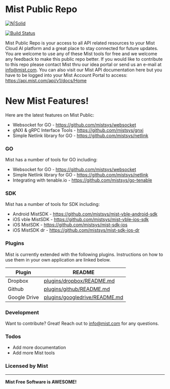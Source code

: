 # Mist Public Repo

[![N|Solid](https://www.mist.com/wp-content/uploads/nooz-pr-mist-logo.jpg)](https://www.mist.com/wp-content/uploads/nooz-pr-mist-logo.jpg)

[![Build Status](https://travis-ci.org/joemccann/dillinger.svg?branch=master)](https://travis-ci.org/joemccann/dillinger)

Mist Public Repo is your access to all API related resources to your Mist Cloud AI platform and a great place to stay connected for future updates. You are welcome to use any of these Mist tools for free and we welcome any feedback to make this public repo better. If you would like to contribute to this repo please contact Mist thru our idea portal or send us an e-mail at info@mist.com. You can also visit our Mist API documentation here but you have to be logged into your Mist Account Portal to access: https://api.mist.com/api/v1/docs/Home

# New Mist Features!

Here are the latest features on Mist Public:

  - Websocket for GO - https://github.com/mistsys/websocket
  - gNXI & gRPC Interface Tools - https://github.com/mistsys/gnxi
  - Simple Netlink library for GO - https://github.com/mistsys/netlink

### GO

Mist has a number of tools for GO including:

* Websocket for GO - https://github.com/mistsys/websocket
* Simple Netlink library for GO - https://github.com/mistsys/netlink
* Integrating with tenable.io - https://github.com/mistsys/go-tenable

### SDK

Mist has a number of tools for SDK including:

* Android MistSDK - https://github.com/mistsys/mist-vble-android-sdk
* iOS vble MistSDK - https://github.com/mistsys/mist-vble-ios-sdk
* iOS MistSDK - https://github.com/mistsys/mist-sdk-ios
* iOS MistSDK dr - https://github.com/mistsys/mist-sdk-ios-dr

### Plugins

Mist is currently extended with the following plugins. Instructions on how to use them in your own application are linked below.

| Plugin | README |
| ------ | ------ |
| Dropbox | [plugins/dropbox/README.md][PlDb] |
| Github | [plugins/github/README.md][PlGh] |
| Google Drive | [plugins/googledrive/README.md][PlGd] |

### Development

Want to contribute? Great! Reach out to info@mist.com for any questions.

### Todos
 - Add more documentation
 - Add more Mist tools

### Licensed by Mist
----


**Mist Free Software is AWESOME!**

   [dill]: <https://github.com/joemccann/dillinger>
   [git-repo-url]: <https://github.com/joemccann/dillinger.git>
   [john gruber]: <http://daringfireball.net>
   [df1]: <http://daringfireball.net/projects/markdown/>
   [markdown-it]: <https://github.com/markdown-it/markdown-it>
   [Ace Editor]: <http://ace.ajax.org>
   [node.js]: <http://nodejs.org>
   [Twitter Bootstrap]: <http://twitter.github.com/bootstrap/>
   [jQuery]: <http://jquery.com>
   [@tjholowaychuk]: <http://twitter.com/tjholowaychuk>
   [express]: <http://expressjs.com>
   [AngularJS]: <http://angularjs.org>
   [Gulp]: <http://gulpjs.com>

   [PlDb]: <https://github.com/joemccann/dillinger/tree/master/plugins/dropbox/README.md>
   [PlGh]: <https://github.com/joemccann/dillinger/tree/master/plugins/github/README.md>
   [PlGd]: <https://github.com/joemccann/dillinger/tree/master/plugins/googledrive/README.md>
   [PlOd]: <https://github.com/joemccann/dillinger/tree/master/plugins/onedrive/README.md>
   [PlMe]: <https://github.com/joemccann/dillinger/tree/master/plugins/medium/README.md>
   [PlGa]: <https://github.com/RahulHP/dillinger/blob/master/plugins/googleanalytics/README.md>
